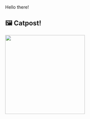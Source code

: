 Hello there!



## 🖼️ Catpost!

<sub>
    <img src="https://cdn2.thecatapi.com/images/c9m.jpg" height="256">
</sub>

